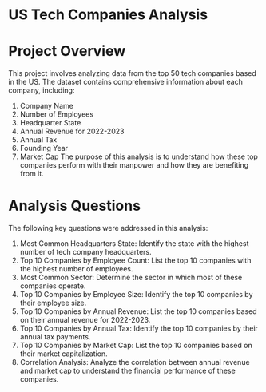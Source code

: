 # US Tech Companies Analysis
# Project Overview
This project involves analyzing data from the top 50 tech companies based in the US. The dataset contains comprehensive information about each company, including:

1. Company Name
2. Number of Employees
3. Headquarter State
4. Annual Revenue for 2022-2023
5. Annual Tax
6. Founding Year
7. Market Cap
The purpose of this analysis is to understand how these top companies perform with their manpower and how they are benefiting from it.

# Analysis Questions
The following key questions were addressed in this analysis:

1. Most Common Headquarters State: Identify the state with the highest number of tech company headquarters.
2. Top 10 Companies by Employee Count: List the top 10 companies with the highest number of employees.
3. Most Common Sector: Determine the sector in which most of these companies operate.
4. Top 10 Companies by Employee Size: Identify the top 10 companies by their employee size.
5. Top 10 Companies by Annual Revenue: List the top 10 companies based on their annual revenue for 2022-2023.
6. Top 10 Companies by Annual Tax: Identify the top 10 companies by their annual tax payments.
7. Top 10 Companies by Market Cap: List the top 10 companies based on their market capitalization.
8. Correlation Analysis: Analyze the correlation between annual revenue and market cap to understand the financial performance of these companies.
